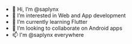 - 👋 Hi, I’m @saplynx
- 👀 I’m interested in Web and App development
- 🌱 I’m currently learning Flutter
- 💞️ I’m looking to collaborate on Android apps
- 📫 I'm @saplynx everywhere

<!---
saplynx/saplynx is a ✨ special ✨ repository because its `README.md` (this file) appears on your GitHub profile.
You can click the Preview link to take a look at your changes.
--->
